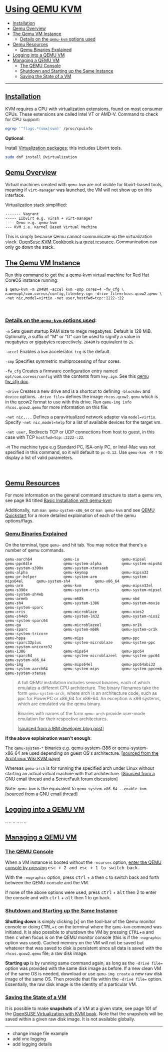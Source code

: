 
# [Using QEMU KVM](#using-qemu-kvm)

- [Installation](#installation)
- [Qemu Overview](#qemu-overview)
- [The Qemu VM Instance](#qemu-vm-instance)
    - [Details on the `qemu-kvm` options used](#qemu-kvm-cmd-details)
- [Qemu Resources](#qemu-resources)
    - [Qemu Binaries Explained](#qemu-bin-explain)
- [Logging into a QEMU VM](#login-to-qemu-kvm)
- [Managing a QEMU VM](#managing-a-qemu-vm)
    - [The QEMU Console](#the-qemu-console)
    - [Shutdown and Starting up the Same Instance](#shutdown-Startup)
    - [Saving the State of a VM](#save-state)
---
## [Installation](#installation)

KVM requires a CPU with virtualization extensions, found on most consumer CPUs. These extensions are called Intel VT or AMD-V. Command to check for CPU support: 

```bash
egrep '^flags.*(vmx|svm)' /proc/cpuinfo
```

**Optional**: 

Install [Virtualization packages](https://docs.fedoraproject.org/quick-docs/en-US/getting-started-with-virtualization.html); this includes Libvirt tools.
```bash
sudo dnf install @virtualization
```

## [Qemu Overview](#qemu-overview)

Virtual machines created with `qemu-kvm` are not visible for libvirt-based tools, meaning if `virt-manager` was launched, the VM will not show up on this interface. 

Virtualization stack simplified:
```
------- Vagrant
----- Libvirt e.g. virsh + virt-manager
---- Qemu e.g. qemu-kvm
--- KVM i.e. Kernel Based Virtual Machine
```
This is simply because Qemu cannot communicate up the virtualization stack. [OpenSuse KVM Cookbook is a great resource](https://www.suse.com/documentation/opensuse121/pdfdoc/book_kvm/book_kvm.pdf). Communication can only go down the stack.

## [The Qemu VM Instance](#qemu-vm-instance)

Run this command to get the a qemu-kvm virtual machine for Red Hat CoreOS instance running:

```
$ qemu-kvm -m 2048M -accel kvm -smp cores=4 -fw_cfg \
name=opt/com.coreos/config,file=key.ign -drive file=rhcos.qcow2.qemu \
-net nic,model=virtio -net user,hostfwd=tcp::2222-:22
```
<br/>

### [Details on the `qemu-kvm` options used](#qemu-kvm-cmd-details):

`-m` Sets guest startup RAM size to megs megabytes. Default is 128 MiB.  Optionally, a suffix of "M" or "G" can be used to signify a value in megabytes or gigabytes respectively. `2048M` is equivalent to `2G`.

`-accel` Enables a `kvm` accelerator. `tcg` is the default.

`-smp` Specifies symmetric multiprocessing of four cores.

`-fw_cfg` Creates a firmware configuration entry named `opt/com.coreos/config` with the contents from `key.ign`. See this [qemu fw_cfg doc](https://github.com/qemu/qemu/blob/master/docs/specs/fw_cfg.txt). 

`-drive` Creates a new drive and is a shortcut to defining `-blockdev` and `device` options. `-drive file=` defines the image `rhcos.qcow2.qemu` which is in the qcow2 format to use with this drive. Run `qemu-img info rhcos.qcow2.qemu` for more information on this file.

`-net nic,...` Defines a paravirtualized network adapter via `model=virtio`. Specify `-net nic,model=help` for a list of available devices for the target vm. 

`-net user,` Redirects TCP or UDP connections from host to guest, in this case with TCP `hostfwd=tcp::2222-:22`.

`-M` The machine type e.g Standard PC, ISA-only PC, or Intel-Mac was not specified in this command, so it will default to `pc-0.12`. Use `qemu-kvm -M ?` to display a list of valid parameters.

<br/>

## [Qemu Resources](#qemu-resources)

For more information on the general command structure to start a qemu vm, see page 94 titled [Basic Installation with qemu-kvm](https://www.suse.com/documentation/opensuse121/pdfdoc/book_kvm/book_kvm.pdf)

Additionally, run `man qemu-system-x86_64` or `man qemu-kvm` and see [QEMU Quickstart](https://qemu.weilnetz.de/doc/qemu-doc.html#pcsys_005fquickstart) for a more detailed explaination of each of the qemu options/flags. 

### [Qemu Binaries Explained](#qemu-bin-explain)

On the terminal, type `qemu-` and hit tab. You may notice that there's a number of qemu commands.

```
qemu-aarch64              qemu-io                   qemu-mipsel               qemu-ppc64le              qemu-system-alpha         qemu-system-mips64        qemu-system-s390x         qemu-system-xtensaeb
qemu-alpha                qemu-keymap               qemu-mipsn32              qemu-pr-helper            qemu-system-arm           qemu-system-mips64el      qemu-system-sh4           qemu-x86_64
qemu-arm                  qemu-kvm                  qemu-mipsn32el            qemu-s390x                qemu-system-cris          qemu-system-mipsel        qemu-system-sh4eb
qemu-armeb                qemu-m68k                 qemu-nbd                  qemu-sh4                  qemu-system-i386          qemu-system-moxie         qemu-system-sparc
qemu-cris                 qemu-microblaze           qemu-nios2                qemu-sh4eb                qemu-system-lm32          qemu-system-nios2         qemu-system-sparc64
qemu-ga                   qemu-microblazeel         qemu-or1k                 qemu-sparc                qemu-system-m68k          qemu-system-or1k          qemu-system-tricore
qemu-hppa                 qemu-mips                 qemu-ppc                  qemu-sparc32plus          qemu-system-microblaze    qemu-system-ppc           qemu-system-unicore32
qemu-i386                 qemu-mips64               qemu-ppc64                qemu-sparc64              qemu-system-microblazeel  qemu-system-ppc64         qemu-system-x86_64
qemu-img                  qemu-mips64el             qemu-ppc64abi32           qemu-system-aarch64       qemu-system-mips          qemu-system-ppcemb        qemu-system-xtensa
```
> A full QEMU installation includes several binaries, each of which emulates a different CPU architecture. 
> The binary filenames take the form `qemu-system-arch`, where arch is an architecture code, such as ppc for PowerPC or x86_64 for x86-64. 
> An exception is x86 systems, which are emulated via the qemu binary. 
>
> Binaries with names of the form `qemu-arch` provide user-mode emulation for their respective architectures. 
>
> [[sourced from a IBM developer blog post](https://www.ibm.com/developerworks/library/l-qemu-development/index.html)]

**If the above explaination wasn't enough**:

The `qemu-system-*` binaries e.g. qemu-system-i386 or qemu-system-x86_64 are used depending on guest OS's architecture. [[sourced from the ArchLinux Wiki KVM page](https://wiki.archlinux.org/index.php/QEMU#Enabling_KVM)]

Whereas `qemu-arch` is for running the specified arch under Linux without starting an actual virtual machine with that architecture. [[Sourced from a GNU email thread](https://lists.gnu.org/archive/html/qemu-discuss/2016-04/msg00013.html) and [a ServerFault forum discussion](https://serverfault.com/questions/767212/difference-between-qemu-kvm-qemu-system-x86-64-qemu-x86-64)]

Note: `qemu-kvm` is the equivalent to `qemu-system-x86_64 --enable kvm`. [[sourced from a GNU email thread](https://lists.gnu.org/archive/html/qemu-discuss/2012-02/msg00018.html)]


## [Logging into a QEMU VM](#login-to-qemu-kvm)
..
..
..
..
..
..


## [Managing a QEMU VM](#managing-a-qemu-vm)

### [The QEMU Console](#the-qemu-console)

When a VM instance is booted without the `-ncurses` option, [enter the QEMU console by pressing](https://stackoverflow.com/questions/14165158/how-to-switch-to-qemu-monitor-console-when-running-with-curses) <kbd>esc</kdd> + 2 and <kbd>esc</kbd> + 1 to switch back.

With the `-nographic` option, press <kbd>ctrl</kbd> + a then c to switch back and forth between the QEMU console and the VM. 

If none of the above options were used, press <kbd>ctrl</kbd> + <kbd>alt</kbd> then 2 to enter the console and with <kbd>ctrl</kbd> + <kbd>alt</kbd> then 1 to go back.

### [Shutdown and Starting up the Same Instance](#shutdown-Startup)

**Shutting down** is simply clicking [x] on the tool-bar of the Qemu monitor console or doing <kbd>CTRL</kbd>+<kbd>c</kbd> on the terminal where the `qemu-kvm` command was initiated.
It is also possible to shutdown the VM by pressing <kbd>CTRL</kbd>+<kbd>a</kbd> and then <kbd>c</kbd> when focus is on the QEMU monitor console (this is if the `-nographic` option was used).
Cached memory on the VM will not be saved but whatever that was saved to disk is persistent since all data is saved with the `rhcos.qcow2.qemu` file; a raw disk image.

**Starting up** is by running same command again, as long as the `-drive file=` option was provided with the same disk image as before. If a new clean VM of the same OS is needed, download or use `qemu-img create` a new raw disk image of the same OS.
Then provide that file within the `-drive file=` option. Essentially, the raw disk image is the identity of a particular VM. 

### [Saving the State of a VM](#save-state)

It is possible to make **snapshots** of a VM at a given state, see page 101 of the [OpenSUSE Virtualization with KVM book](https://www.suse.com/documentation/opensuse121/pdfdoc/book_kvm/book_kvm.pdf). 
Note that the snapshots will be saved within a given raw disk image. It is not available globally.

---

- change image file example
- add vnc logging
- add logging details 